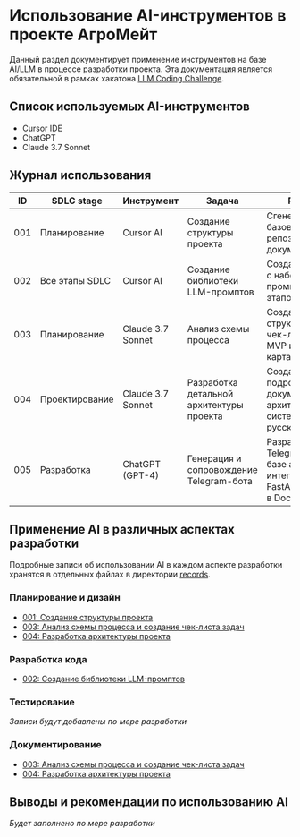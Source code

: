 # Использование AI-инструментов в проекте АгроМейт

Данный раздел документирует применение инструментов на базе AI/LLM в процессе разработки проекта. Эта документация является обязательной в рамках хакатона [LLM Coding Challenge](https://llm-challenge.com).

## Список используемых AI-инструментов

- Cursor IDE
- ChatGPT
- Claude 3.7 Sonnet

## Журнал использования

| ID | SDLC stage | Инструмент | Задача | Результат | Автор | Детали |
|----|------------|------------|--------|-----------|-------|--------|
| 001 | Планирование | Cursor AI | Создание структуры проекта | Сгенерирована базовая структура репозитория и документация | [ФИО] | [Подробнее](./records/001-project-structure.md) |
| 002 | Все этапы SDLC | Cursor AI | Создание библиотеки LLM-промптов | Создан файл llm.txt с набором промптов для всех этапов разработки | [ФИО] | [Подробнее](./records/002-llm-prompts.md) |
| 003 | Планирование | Claude 3.7 Sonnet | Анализ схемы процесса | Создан структурированный чек-лист задач MVP и дорожная карта | А. Кожин | [Подробнее](./records/image-flowchart-analysis.md) |
| 004 | Проектирование | Claude 3.7 Sonnet | Разработка детальной архитектуры проекта | Созданы подробные документы архитектуры системы на русском языке | А. Кожин | [Подробнее](./records/004-architecture-design.md) |
| 005 | Разработка | ChatGPT (GPT-4) | Генерация и сопровождение Telegram-бота | Разработан Telegram-бот на базе aiogram с интеграцией FastAPI и упаковкой в Docker | А. Кожин | [Подробнее](./records/005-bot-implementation-gpt.md) |


## Применение AI в различных аспектах разработки

Подробные записи об использовании AI в каждом аспекте разработки хранятся в отдельных файлах в директории [records](./records/).

### Планирование и дизайн

- [001: Создание структуры проекта](./records/001-project-structure.md)
- [003: Анализ схемы процесса и создание чек-листа задач](./records/image-flowchart-analysis.md)
- [004: Разработка архитектуры проекта](./records/004-architecture-design.md)

### Разработка кода

- [002: Создание библиотеки LLM-промптов](./records/002-llm-prompts.md)

### Тестирование

*Записи будут добавлены по мере разработки*

### Документирование

- [003: Анализ схемы процесса и создание чек-листа задач](./records/image-flowchart-analysis.md)
- [004: Разработка архитектуры проекта](./records/004-architecture-design.md)

## Выводы и рекомендации по использованию AI

*Будет заполнено по мере разработки* 